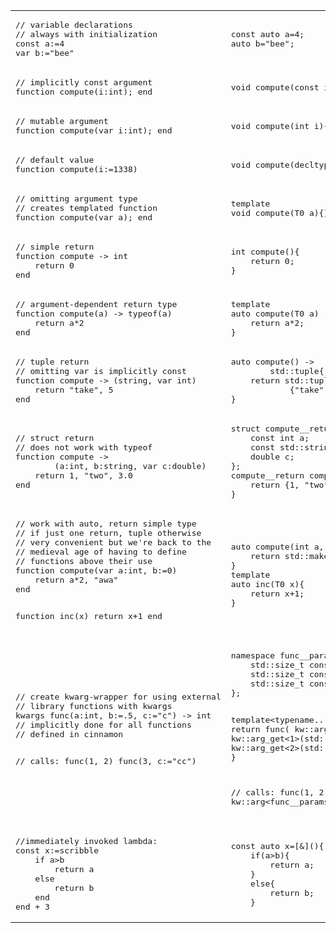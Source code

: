 <table><tr><td><pre>
// variable declarations
// always with initialization
const a:=4
var b:="bee"
</pre>
</td><td>
<pre>
const auto a=4;
auto b="bee";
</pre>
</td></tr><tr><td><pre>
// implicitly const argument
function compute(i:int); end
</pre>
</td><td>
<pre>
void compute(const int i){}
</pre>
</td></tr><tr><td><pre>
// mutable argument
function compute(var i:int); end
</pre>
</td><td>
<pre>
void compute(int i){}
</pre>
</td></tr><tr><td><pre>
// default value
function compute(i:=1338)
</pre>
</td><td>
<pre>
void compute(decltype(1338) i=1338){}
</pre>
</td></tr><tr><td><pre>
// omitting argument type
// creates templated function
function compute(var a); end
</pre>
</td><td>
<pre>
template <typename T0>
void compute(T0 a){}
</pre>
</td></tr><tr><td><pre>
// simple return
function compute -> int
	return 0
end
</pre>
</td><td>
<pre>
int compute(){
	return 0;
}
</pre>
</td></tr><tr><td><pre>
// argument-dependent return type
function compute(a) -> typeof(a)
	return a*2
end
</pre>
</td><td>
<pre>
template <typename T0>
auto compute(T0 a) -> decltype(a){
	return a*2;
}
</pre>
</td></tr><tr><td><pre>
// tuple return
// omitting var is implicitly const
function compute -> (string, var int)
	return "take", 5
end
</pre>
</td><td>
<pre>
auto compute() ->
		std::tuple<std::string, var int>{
	return std::tuple<std::string, var int>
			{"take", 5};
}
</pre>
</td></tr><tr><td><pre>
// struct return
// does not work with typeof
function compute ->
		(a:int, b:string, var c:double)
	return 1, "two", 3.0
end
</pre>
</td><td>
<pre>
struct compute__return{
	const int a;
	const std::string b;
	double c;
};
compute__return compute(){
	return {1, "two", 3.0};
}
</pre>
</td></tr><tr><td><pre>
// work with auto, return simple type
// if just one return, tuple otherwise
// very convenient but we're back to the
// medieval age of having to define
// functions above their use
function compute(var a:int, b:=0)
	return a*2, "awa"
end

function inc(x)
	return x+1
end
</pre>
</td><td>
<pre>
auto compute(int a, decltype(0) b=0){
	return std::make_tuple(a*2, "awa");
}
template <typename T0>
auto inc(T0 x){
	return x+1;
}
</pre>
</td></tr><tr><td><pre>
// create kwarg-wrapper for using external
// library functions with kwargs
kwargs func(a:int, b:=.5, c:="c") -> int
// implicitly done for all functions
// defined in cinnamon

// calls:
func(1, 2)
func(3, c:="cc")
</pre>
</td><td>
<pre>
namespace func__params {
    std::size_t constexpr a = 0;
    std::size_t constexpr b = 1;
    std::size_t constexpr c = 2;
};

template<typename... Ts>
int func__kwargs(Ts&&... ts) {
    return func(
        kw::arg_get<0>(std::forward<Ts>
				(ts)...),
        kw::arg_get<1>(std::forward<Ts>
				(ts)..., kw::arg<1>(.5)),
        kw::arg_get<2>(std::forward<Ts>
				(ts)..., kw::arg<2>("c"))
    );
}

// calls:
func(1, 2)
func__kwargs(3,
		kw::arg<func__params::c>("cc")
</pre>
</td></tr><tr><td><pre>
//immediately invoked lambda:
const x:=scribble
	if a>b
		return a
	else
		return b
	end
end + 3
</pre>
</td><td>
<pre>
const auto x=[&](){
	if(a>b){
		return a;
	}
	else{
		return b;
	}
</pre>
</td></tr></table>
